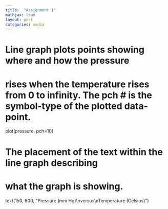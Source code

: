 ```yaml
---
title:  "Assignment 1"
mathjax: true
layout: post
categories: media
---
```

# Line graph plots points showing where and how the pressure 
# rises when the temperature rises from 0 to infinity. The pch # is the symbol-type of the plotted data-point.
plot(pressure, pch=10)  
# The placement of the text within the line graph describing 
# what the graph is showing. 
text(150, 600, "Pressure (mm Hg)\nversus\nTemperature (Celsius)")
